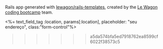 Rails app generated with [lewagon/rails-templates](https://github.com/lewagon/rails-templates), created by the [Le Wagon coding bootcamp](https://www.lewagon.com) team.


<!-- Paste code line back into the navbar -->
<%= text_field_tag :location, params[:location], placeholder: "seu endereço", class:"form-control"%>
>>>>>>> a5da574bfa5ed7918762ea8599cf6022f38573c5
